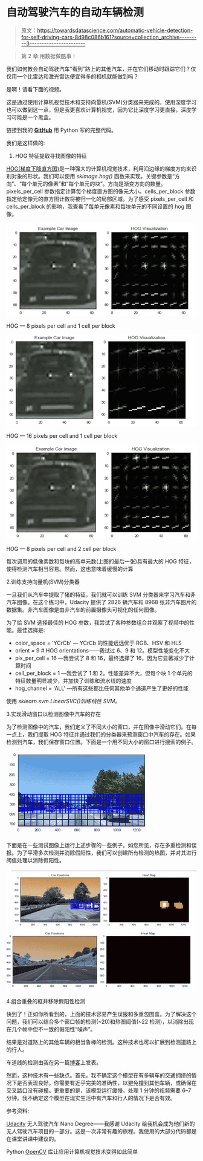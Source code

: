 # 自动驾驶汽车的自动车辆检测

> 原文：<https://towardsdatascience.com/automatic-vehicle-detection-for-self-driving-cars-8d98c086b161?source=collection_archive---------3----------------------->

> 第 2 章:用数据做酷事！

我们如何教会自动驾驶汽车“看到”路上的其他汽车，并在它们移动时跟踪它们？仅仅用一个比雷达和激光雷达便宜得多的相机就能做到吗？

是啊！请看下面的视频。

这是通过使用计算机视觉技术和支持向量机(SVM)分类器来完成的。使用深度学习也可以做到这一点，但是我更喜欢计算机视觉，因为它比深度学习更直接，深度学习可能是一个黑盒。

链接到我的 [**GitHub**](https://github.com/priya-dwivedi/CarND/blob/master/CarND-Vehicle-Detection-P5/P5_vehicle_detection_final.ipynb) 用 Python 写的完整代码。

我们是这样做的:

1.  HOG 特征提取寻找图像的特征

[HOG(梯度下降直方图)](http://www.learnopencv.com/histogram-of-oriented-gradients/)是一种强大的计算机视觉技术，利用沿边缘的梯度方向来识别对象的形状。我们可以使用 *skimage.hog()* 函数来实现。关键参数是“方向”、“每个单元的像素”和“每个单元的块”。方向是渐变方向的数量。pixels_per_cell 参数指定计算每个梯度直方图的像元大小。cells_per_block 参数指定给定像元的直方图计数将被归一化的局部区域。为了感受 pixels_per_cell 和 cells_per_block 的影响，我查看了每单元像素和每块单元的不同设置的 hog 图像。

![](img/f3b2dab1509ca80c36c3fd3c02177179.png)

HOG — 8 pixels per cell and 1 cell per block

![](img/85f974e28228cb706d4fdf9e6a5de7a2.png)

HOG — 16 pixels per cell and 1 cell per block

![](img/c3611f22338a96150a92eb06200795ba.png)

HOG — 8 pixels per cell and 2 cell per block

每次调用的低像素数和每块的高单元数(上图的最后一张)具有最大的 HOG 特征，使得检测汽车相当容易。然而，这也意味着缓慢的计算

2.训练支持向量机(SVM)分类器

一旦我们从汽车中提取了猪的特征，我们就可以训练 SVM 分类器来学习汽车和非汽车图像。在这个练习中，Udacity 提供了 2826 辆汽车和 8968 张非汽车图片的数据集。非汽车图像是由非汽车的前置摄像头可视化的任何图像。

为了给 SVM 选择最佳的 HOG 参数，我尝试了各种参数组合并观察了视频中的性能。最佳选择是:

*   color_space = 'YCrCb' — YCrCb 的性能远远优于 RGB、HSV 和 HLS
*   orient = 9 # HOG orientations——我试过 6、9 和 12。模型性能变化不大
*   pix_per_cell = 16 —我尝试了 8 和 16，最终选择了 16，因为它显著减少了计算时间
*   cell_per_block = 1 —我尝试了 1 和 2。性能差异不大，但每个块 1 个单元的特征数量明显减少，并加快了训练和流水线的速度
*   hog_channel = 'ALL' —所有这些都比任何其他单个通道产生了更好的性能

使用 *sklearn.svm.LinearSVC()训练线性 SVM。*

3.实现滑动窗口以检测图像中汽车的存在

为了检测图像中的汽车，我们定义了不同大小的窗口，并在图像中滑动它们。在每一点上，我们提取 HOG 特征并通过我们的分类器来预测窗口中汽车的存在。如果检测到汽车，我们保存窗口位置。下面是一个用不同大小的窗口进行搜索的例子。

![](img/9fb996ad548e88bab4a78aa277963d75.png)

下面是在一些测试图像上运行上述步骤的一些例子。如您所见，存在多重检测和误报。为了平滑多次检测并消除假阳性，我们可以创建所有检测的热图，并对其进行阈值处理以消除假阳性。

![](img/a87b56c58ed9fb214c71742377b7d8c7.png)![](img/ecf2cdf61638df57cdf429258ad8a20f.png)

4.组合重叠的框并移除假阳性检测

快到了！正如你所看到的，上面的技术容易产生误报和多重包围盒。为了解决这个问题，我们可以结合多个窗口帧的检测(~20)和热图阈值(~22 检测)，以消除出现在几个帧中但不一致的假阳性“噪声”。

结果是对道路上的其他车辆的相当鲁棒的检测。这种技术也可以扩展到检测道路上的行人。

车道线的检测由我在另一篇[博客](https://medium.com/@priya.dwivedi/https-medium-com-priya-dwivedi-automatic-lane-detection-for-self-driving-cars-4f8b3dc0fb65#.wcweiwa5k)上发表。

然而，这种技术有一些缺点。首先，我不确定这个模型在有多辆车的交通拥挤的情况下是否表现良好。你需要有近乎完美的准确性，以避免撞到其他车辆，或确保在交叉路口没有碰撞。更重要的是，该模型运行缓慢。处理 1 分钟的视频需要 6–7 分钟。我不确定这个模型在现实生活中有汽车和行人的情况下是否有效。

参考资料:

[Udacity](https://www.udacity.com/) 无人驾驶汽车 Nano Degree——我感谢 Udacity 给我机会成为他们新的无人驾驶汽车项目的一部分。这是一次非常有趣的旅程。我使用的大部分代码都是在课堂讲课中建议的。

Python [OpenCV](http://docs.opencv.org/3.0-beta/doc/py_tutorials/py_tutorials.html) 库让应用计算机视觉技术变得如此简单